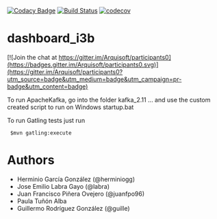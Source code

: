 [![Codacy Badge](https://api.codacy.com/project/badge/Grade/2f5e9b234d9b4cbd8669629c299990ad)](https://www.codacy.com/app/PaulaTAlba/dashboard_i3b?utm_source=github.com&utm_medium=referral&utm_content=Arquisoft/dashboard_i3b&utm_campaign=badger)
[![Build Status](https://travis-ci.org/Arquisoft/dashboard_i3b.svg?branch=master)](https://travis-ci.org/Arquisoft/dashboard_i3b)
[![codecov](https://codecov.io/gh/Arquisoft/dashboard_i3b/branch/master/graph/badge.svg)](https://codecov.io/gh/Arquisoft/dashboard_i3b)


# dashboard_i3b

[![Join the chat at https://gitter.im/Arquisoft/participants0](https://badges.gitter.im/Arquisoft/participants0.svg)](https://gitter.im/Arquisoft/participants0?utm_source=badge&utm_medium=badge&utm_campaign=pr-badge&utm_content=badge)

To run ApacheKafka, go into the folder kafka_2.11 ... and use the custom created script to run on Windows startup.bat

To run Gatling tests just run 

     $mvn gatling:execute


# Authors

- Herminio García González (@herminiogg)
- Jose Emilio Labra Gayo (@labra)
- Juan Francisco Piñera Ovejero (@juanfpo96)
- Paula Tuñón Alba
- Guillermo Rodríguez González (@guille)
